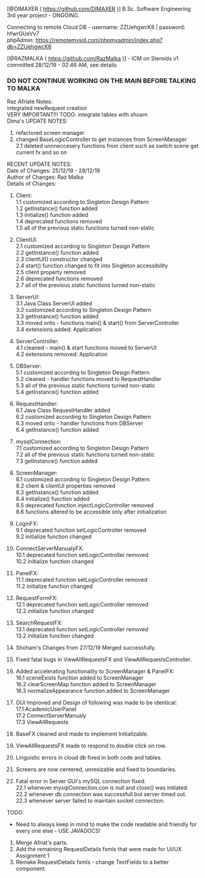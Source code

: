 [@DIMAXER ( https://github.com/DIMAXER )]
B.Sc. Software Engineering 3rd year project - ONGOING.

Connecting to remote Cloud DB - username: ZZUehgwcK6 | password: hfwrGUeVv7\
phpAdmin: https://remotemysql.com/phpmyadmin/index.php?db=ZZUehgwcK6

[@RAZMALKA ( https://github.com/RazMalka )] - ICM on Steroids v1
committed 28/12/19 - 02:46 AM, see details

### DO NOT CONTINUE WORKING ON THE MAIN BEFORE TALKING TO MALKA ###
Raz Afriate Notes:\
integrated newRequest creation\
 VERY IMPORTANT!!! TODO: integrate tables with shoam \
Dima's UPDATE NOTES:
1. refactored screen manager
2. changed BaseLogicController to get instances from ScreenManager\
2.1 deleted unnneccesery functions from client such as switch scene get current fx and so on

RECENT UPDATE NOTES:\
	Date of Changes:	25/12/19 - 28/12/19\
	Author of Changes:	Raz Malka\
	Details of Changes:
	
1. Client:\
1.1 customized according to Singleton Design Pattern\
1.2 getInstance() function added\
1.3 initialize() function added\
1.4 deprecated functions removed\
1.5 all of the previous static functions turned non-static

2. ClientUI:\
2.1 customized according to Singleton Design Pattern\
2.2 getInstance() function added\
2.3 clientUI() constructor changed\
2.4 start() function changed to fit into Singleton accessibility\
2.5 client property removed\
2.6 deprecated functions removed\
2.7 all of the previous static functions turned non-static

3. ServerUI:\
3.1 Java Class ServerUI added\
3.2 customized according to Singleton Design Pattern\
3.3 getInstance() function added\
3.3 moved onto - functions main() & start() from ServerController\
3.4 extensions added: Application

4. ServerController:\
4.1 cleaned - main() & start functions moved to ServerUI\
4.2 extensions removed: Application

5. DBServer:\
5.1 customized according to Singleton Design Pattern\
5.2 cleaned - handler functions moved to RequestHandler\
5.3 all of the previous static functions turned non-static\
5.4 getInstance() function added

6. RequestHandler:\
6.1 Java Class RequestHandler added\
6.2 customized according to Singleton Design Pattern\
6.3 moved onto - handler functions from DBServer\
6.4 getInstance() function added

7. mysqlConnection:\
7.1 customized according to Singleton Design Pattern\
7.2 all of the previous static functions turned non-static\
7.3 getInstance() function added

8. ScreenManager:\
8.1 customized according to Singleton Design Pattern\
8.2 client & clientUI properties removed\
8.3 getInstance() function added\
8.4 initialize() function added\
8.5 deprecated function injectLogicController removed\
8.6 functions altered to be accessible only after initialization

9. LoginFX:\
9.1 deprecated function setLogicController removed\
9.2 initialize function changed

10. ConnectServerManualyFX:\
10.1 deprecated function setLogicController removed\
10.2 initialize function changed

11. PanelFX:\
11.1 deprecated function setLogicController removed\
11.2 initialize function changed

12. RequestFormFX:\
12.1 deprecated function setLogicController removed\
12.2 initialize function changed

13. SearchRequestFX:\
13.1 deprecated function setLogicController removed\
13.2 initialize function changed

14. Shoham's Changes from 27/12/19 Merged successfully.

15. Fixed fatal bugs in ViewAllRequestsFX and ViewAllRequestsController.

16. Added accelerating functionality to ScreenManager & PanelFX:\
16.1 sceneExists function added to ScreenManager\
16.2 clearScreenMap function added to ScreenManager\
16.3 normalizeAppearance function added to ScreenManager

17. GUI Improved and Design of following was made to be identical:\
17.1 AcademicUserPanel\
17.2 ConnectServerManualy\
17.3 ViewAllRequests

18. BaseFX cleaned and made to implement Initializable.

19. ViewAllRequestsFX made to respond to double click on row.

20. Linguistic errors in cloud db fixed in both code and tables.

21. Screens are now centered, unresizable and fixed to boundaries.

22. Fatal error in Server GUI's mySQL connection fixed.\
22.1 whenever mysqlConnection.con is null and close() was initiated.\
22.2 whenever db connection was successfull but server timed out.\
22.3 whenever server failed to maintain socket connection.

TODO:
-  Need to always keep in mind to make the code readable and friendly for every one else - USE JAVADOCS!
1. Merge Afriat's parts.
2. Add the remaining RequestDetails fxmls that were made for UI/UX Assignment 1
3. Remake RequestDetails fxmls - change TextFields to a better component.
